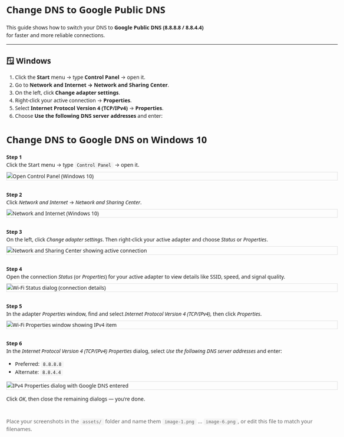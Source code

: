 # Change DNS to Google Public DNS

This guide shows how to switch your DNS to **Google Public DNS (8.8.8.8 / 8.8.4.4)**  
for faster and more reliable connections.

---

## 🪟 Windows

1. Click the **Start** menu → type **Control Panel** → open it.  
2. Go to **Network and Internet → Network and Sharing Center**.  
3. On the left, click **Change adapter settings**.  
4. Right-click your active connection → **Properties**.  
5. Select **Internet Protocol Version 4 (TCP/IPv4)** → **Properties**.  
6. Choose **Use the following DNS server addresses** and enter:

<!doctype html>
<html lang="en">
<head>
  <meta charset="utf-8" />
  <meta name="viewport" content="width=device-width,initial-scale=1" />
  <title>Change DNS to Google DNS on Windows 10</title>
  <style>
    body { font-family: system-ui, -apple-system, "Segoe UI", Roboto, Arial; max-width:900px; margin:40px auto; line-height:1.5; padding:0 20px; }
    h1 { font-size:1.6rem; }
    .step { margin-bottom:28px; }
    img { display:block; max-width:100%; height:auto; border:1px solid #ddd; margin-top:8px; }
    code { background:#f5f5f5; padding:2px 6px; border-radius:4px; }
    footer { margin-top:40px; color:#666; font-size:0.9rem; }
  </style>
</head>
<body>
  <h1>Change DNS to Google DNS on Windows 10</h1>

  <div class="step">
    <strong>Step 1</strong>
    <div>Click the Start menu → type <code>Control Panel</code> → open it.</div>
    <img src="assets/image-1.png" alt="Open Control Panel (Windows 10)" />
  </div>

  <div class="step">
    <strong>Step 2</strong>
    <div>Click <em>Network and Internet</em> → <em>Network and Sharing Center</em>.</div>
    <img src="assets/image-2.png" alt="Network and Internet (Windows 10)" />
  </div>

  <div class="step">
    <strong>Step 3</strong>
    <div>On the left, click <em>Change adapter settings</em>. Then right-click your active adapter and choose <em>Status</em> or <em>Properties</em>.</div>
    <img src="assets/image-3.png" alt="Network and Sharing Center showing active connection" />
  </div>

  <div class="step">
    <strong>Step 4</strong>
    <div>Open the connection <em>Status</em> (or <em>Properties</em>) for your active adapter to view details like SSID, speed, and signal quality.</div>
    <img src="assets/image-4.png" alt="Wi-Fi Status dialog (connection details)" />
  </div>

  <div class="step">
    <strong>Step 5</strong>
    <div>In the adapter <em>Properties</em> window, find and select <em>Internet Protocol Version 4 (TCP/IPv4)</em>, then click <em>Properties</em>.</div>
    <img src="assets/image-5.png" alt="Wi-Fi Properties window showing IPv4 item" />
  </div>

  <div class="step">
    <strong>Step 6</strong>
    <div>In the <em>Internet Protocol Version 4 (TCP/IPv4) Properties</em> dialog, select <em>Use the following DNS server addresses</em> and enter:</div>
    <ul>
      <li>Preferred: <code>8.8.8.8</code></li>
      <li>Alternate: <code>8.8.4.4</code></li>
    </ul>
    <img src="assets/image-6.png" alt="IPv4 Properties dialog with Google DNS entered" />
    <p>Click <em>OK</em>, then close the remaining dialogs — you're done.</p>
  </div>

  <footer>
    Place your screenshots in the <code>assets/</code> folder and name them <code>image-1.png</code> … <code>image-6.png</code>, or edit this file to match your filenames.
  </footer>
</body>
</html>
